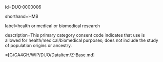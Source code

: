 id=DUO:0000006

shorthand=HMB

label=health or medical or biomedical research

description=This primary category consent code indicates that use is allowed for health/medical/biomedical purposes; does not include the study of population origins or ancestry.

=[G/GA4GH/WIP/DUO/DataItem/Z-Base.md]
